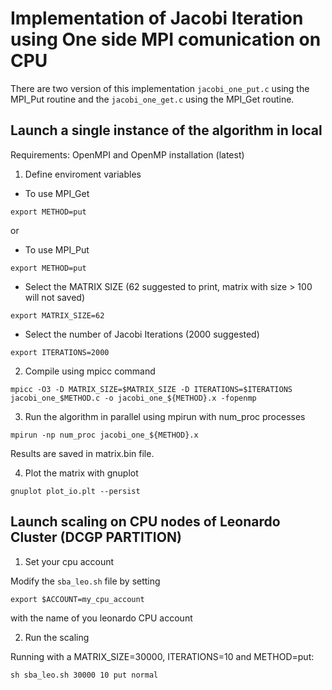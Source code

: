 # Implementation of Jacobi Iteration using One side MPI comunication on CPU

There are two version of this implementation `jacobi_one_put.c` using the MPI_Put routine and the `jacobi_one_get.c` using the 
MPI_Get routine.

## Launch a single instance of the algorithm in local 

Requirements: OpenMPI and OpenMP installation (latest)

1) Define enviroment variables

- To use MPI_Get
```
export METHOD=put
```
or 
- To use MPI_Put

```
export METHOD=put
```
- Select the MATRIX SIZE (62 suggested to print, matrix with size > 100 will not saved)
```
export MATRIX_SIZE=62
```

- Select the number of Jacobi Iterations (2000 suggested)
```
export ITERATIONS=2000
```

2) Compile using mpicc command
```
mpicc -O3 -D MATRIX_SIZE=$MATRIX_SIZE -D ITERATIONS=$ITERATIONS jacobi_one_$METHOD.c -o jacobi_one_${METHOD}.x -fopenmp

```
3) Run the algorithm in parallel using mpirun with num_proc processes
```
mpirun -np num_proc jacobi_one_${METHOD}.x
```
Results are saved in matrix.bin file.

4) Plot the matrix with gnuplot
```
gnuplot plot_io.plt --persist
```

## Launch scaling on CPU nodes of Leonardo Cluster (DCGP PARTITION)

1) Set your cpu account

Modify the `sba_leo.sh` file by setting 
```
export $ACCOUNT=my_cpu_account
```
with the name of you leonardo CPU account

2) Run the scaling

Running with a MATRIX_SIZE=30000, ITERATIONS=10 and METHOD=put:
```
sh sba_leo.sh 30000 10 put normal
```

























